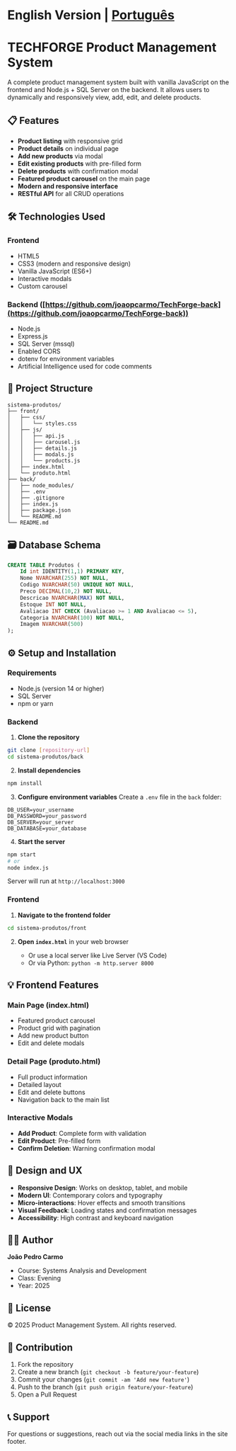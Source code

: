 # English Version | [Português](README.md)

# TECHFORGE Product Management System

A complete product management system built with vanilla JavaScript on the frontend and Node.js + SQL Server on the backend. It allows users to dynamically and responsively view, add, edit, and delete products.

## 📋 Features

- **Product listing** with responsive grid
- **Product details** on individual page
- **Add new products** via modal
- **Edit existing products** with pre-filled form
- **Delete products** with confirmation modal
- **Featured product carousel** on the main page
- **Modern and responsive interface**
- **RESTful API** for all CRUD operations

## 🛠️ Technologies Used

### Frontend

- HTML5
- CSS3 (modern and responsive design)
- Vanilla JavaScript (ES6+)
- Interactive modals
- Custom carousel

### Backend ([https://github.com/joaopcarmo/TechForge-back](https://github.com/joaopcarmo/TechForge-back))

- Node.js
- Express.js
- SQL Server (mssql)
- Enabled CORS
- dotenv for environment variables
- Artificial Intelligence used for code comments

## 📁 Project Structure

```
sistema-produtos/
├── front/
│   ├── css/
│   │   └── styles.css
│   ├── js/
│   │   ├── api.js
│   │   ├── carousel.js
│   │   ├── details.js
│   │   ├── modals.js
│   │   └── products.js
│   ├── index.html
│   └── produto.html
├── back/
│   ├── node_modules/
│   ├── .env
│   ├── .gitignore
│   ├── index.js
│   ├── package.json
│   └── README.md
└── README.md
```

## 🗃️ Database Schema

```sql
CREATE TABLE Produtos (
    Id int IDENTITY(1,1) PRIMARY KEY,
    Nome NVARCHAR(255) NOT NULL,
    Codigo NVARCHAR(50) UNIQUE NOT NULL,
    Preco DECIMAL(10,2) NOT NULL,
    Descricao NVARCHAR(MAX) NOT NULL,
    Estoque INT NOT NULL,
    Avaliacao INT CHECK (Avaliacao >= 1 AND Avaliacao <= 5),
    Categoria NVARCHAR(100) NOT NULL,
    Imagem NVARCHAR(500)
);
```

## ⚙️ Setup and Installation

### Requirements

- Node.js (version 14 or higher)
- SQL Server
- npm or yarn

### Backend

1. **Clone the repository**

```bash
git clone [repository-url]
cd sistema-produtos/back
```

2. **Install dependencies**

```bash
npm install
```

3. **Configure environment variables**
   Create a `.env` file in the `back` folder:

```env
DB_USER=your_username
DB_PASSWORD=your_password
DB_SERVER=your_server
DB_DATABASE=your_database
```

4. **Start the server**

```bash
npm start
# or
node index.js
```

Server will run at `http://localhost:3000`

### Frontend

1. **Navigate to the frontend folder**

```bash
cd sistema-produtos/front
```

2. **Open `index.html`** in your web browser

   - Or use a local server like Live Server (VS Code)
   - Or via Python: `python -m http.server 8000`

## 💡 Frontend Features

### Main Page (index.html)

- Featured product carousel
- Product grid with pagination
- Add new product button
- Edit and delete modals

### Detail Page (produto.html)

- Full product information
- Detailed layout
- Edit and delete buttons
- Navigation back to the main list

### Interactive Modals

- **Add Product**: Complete form with validation
- **Edit Product**: Pre-filled form
- **Confirm Deletion**: Warning confirmation modal

## 🎨 Design and UX

- **Responsive Design**: Works on desktop, tablet, and mobile
- **Modern UI**: Contemporary colors and typography
- **Micro-interactions**: Hover effects and smooth transitions
- **Visual Feedback**: Loading states and confirmation messages
- **Accessibility**: High contrast and keyboard navigation

## 👨‍💼 Author

**João Pedro Carmo**

- Course: Systems Analysis and Development
- Class: Evening
- Year: 2025

## 📄 License

© 2025 Product Management System. All rights reserved.

## 🤝 Contribution

1. Fork the repository
2. Create a new branch (`git checkout -b feature/your-feature`)
3. Commit your changes (`git commit -am 'Add new feature'`)
4. Push to the branch (`git push origin feature/your-feature`)
5. Open a Pull Request

## 📞 Support

For questions or suggestions, reach out via the social media links in the site footer.
